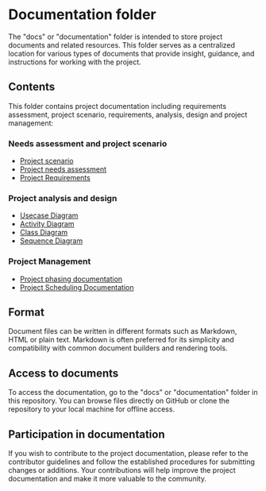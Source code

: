 # Documentation folder

The "docs" or "documentation" folder is intended to store project documents and related resources. This folder serves as a centralized location for various types of documents that provide insight, guidance, and instructions for working with the project.

## Contents

This folder contains project documentation including requirements assessment, project scenario, requirements, analysis, design and project management:

### Needs assessment and project scenario

- [Project scenario](SCENARIO.md)
- [Project needs assessment]()
- [Project Requirements](RERUIREMENTS.md)

### Project analysis and design

- [Usecase Diagram](Diagrams/use-case_diagram.png)
- [Activity Diagram](Diagrams/activity_diagram.jpg)
- [Class Diagram](Diagrams/class_diagram)
- [Sequence Diagram](Diagrams/sequence_diagram.png)

### Project Management

- [Project phasing documentation]()
- [Project Scheduling Documentation]()

## Format

Document files can be written in different formats such as Markdown, HTML or plain text. Markdown is often preferred for its simplicity and compatibility with common document builders and rendering tools.

## Access to documents

To access the documentation, go to the "docs" or "documentation" folder in this repository. You can browse files directly on GitHub or clone the repository to your local machine for offline access.

## Participation in documentation

If you wish to contribute to the project documentation, please refer to the contributor guidelines and follow the established procedures for submitting changes or additions. Your contributions will help improve the project documentation and make it more valuable to the community.
